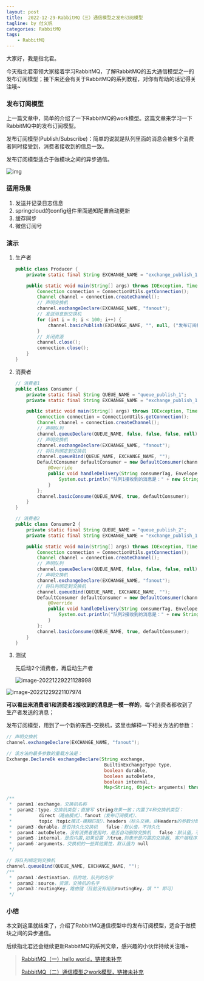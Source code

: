 ```yaml
---
layout: post
title:  2022-12-29-RabbitMQ（三）通信模型之发布订阅模型
tagline: by 付义帆
categories: RabbitMQ
tags: 
    - RabbitMQ 
---
```


大家好，我是指北君。

今天指北君带领大家接着学习RabbitMQ，了解RabbitMQ的五大通信模型之一的发布订阅模型；接下来还会有关于RabbitMQ的系列教程，对你有帮助的话记得关注哦~

<!--more-->

### 发布订阅模型

上一篇文章中，简单的介绍了一下RabbitMQ的work模型。这篇文章来学习一下RabbitMQ中的发布订阅模型。

发布订阅模型(Publish/Subscribe)：简单的说就是队列里面的消息会被多个消费者同时接受到，消费者接收到的信息一致。

发布订阅模型适合于做模块之间的异步通信。

![img](http://www.javanorth.cn/assets/images/2022/fu/image-20221229211337782.png)



### 适用场景

1. 发送并记录日志信息
2. springcloud的config组件里面通知配置自动更新
3. 缓存同步
4. 微信订阅号

### 演示

1. 生产者

   ```java
   public class Producer {
       private static final String EXCHANGE_NAME = "exchange_publish_1";
   
       public static void main(String[] args) throws IOException, TimeoutException {
           Connection connection = ConnectionUtils.getConnection();
           Channel channel = connection.createChannel();
           // 声明交换机
           channel.exchangeDeclare(EXCHANGE_NAME, "fanout");
           // 发送消息到交换机
           for (int i = 0; i < 100; i++) {
               channel.basicPublish(EXCHANGE_NAME, "", null, ("发布订阅模型的第 " + i + " 条消息").getBytes());
           }
           // 关闭资源
           channel.close();
           connection.close();
       }
   }
   ```

2. 消费者

   ````java
   // 消费者1
   public class Consumer {
       private static final String QUEUE_NAME = "queue_publish_1";
       private static final String EXCHANGE_NAME = "exchange_publish_1";
   
       public static void main(String[] args) throws IOException, TimeoutException {
           Connection connection = ConnectionUtils.getConnection();
           Channel channel = connection.createChannel();
           // 声明队列
           channel.queueDeclare(QUEUE_NAME, false, false, false, null);
           // 声明交换机
           channel.exchangeDeclare(EXCHANGE_NAME, "fanout");
           // 将队列绑定到交换机
           channel.queueBind(QUEUE_NAME, EXCHANGE_NAME, "");
           DefaultConsumer defaultConsumer = new DefaultConsumer(channel) {
               @Override
               public void handleDelivery(String consumerTag, Envelope envelope, AMQP.BasicProperties properties, byte[] body) throws IOException {
                   System.out.println("队列1接收到的消息是：" + new String(body));
               }
           };
           channel.basicConsume(QUEUE_NAME, true, defaultConsumer);
       }
   }
   ````

   ```java
   // 消费者2
   public class Consumer2 {
       private static final String QUEUE_NAME = "queue_publish_2";
       private static final String EXCHANGE_NAME = "exchange_publish_1";
   
       public static void main(String[] args) throws IOException, TimeoutException {
           Connection connection = ConnectionUtils.getConnection();
           Channel channel = connection.createChannel();
           // 声明队列
           channel.queueDeclare(QUEUE_NAME, false, false, false, null);
           // 声明交换机
           channel.exchangeDeclare(EXCHANGE_NAME, "fanout");
           // 将队列绑定到交换机
           channel.queueBind(QUEUE_NAME, EXCHANGE_NAME, "");
           DefaultConsumer defaultConsumer = new DefaultConsumer(channel) {
               @Override
               public void handleDelivery(String consumerTag, Envelope envelope, AMQP.BasicProperties properties, byte[] body) throws IOException {
                   System.out.println("队列2接收到的消息是：" + new String(body));
               }
           };
           channel.basicConsume(QUEUE_NAME, true, defaultConsumer);
       }
   }
   ```

3. 测试

   先启动2个消费者，再启动生产者

   ![image-20221229221128998](http://www.javanorth.cn/assets/images/2022/fu/image-20221229221128998.png)

   

![image-20221229221107974](http://www.javanorth.cn/assets/images/2022/fu/image-20221229221107974.png)

**可以看出来消费者1和消费者2接收到的消息是一模一样的**，每个消费者都收到了生产者发送的消息；

发布订阅模型，用到了一个新的东西-交换机，这里也解释一下相关方法的参数：

```java
// 声明交换机
channel.exchangeDeclare(EXCHANGE_NAME, "fanout");

// 该方法的最多参数的重载方法是：
Exchange.DeclareOk exchangeDeclare(String exchange,
                                    BuiltinExchangeType type,
                                    boolean durable,
                                    boolean autoDelete,
                                    boolean internal,
                                    Map<String, Object> arguments) throws IOException;

/**
 *  param1：exchange，交换机名称
 *  param2：type，交换机类型；直接写 string效果一致；内置了4种交换机类型：
 *			direct（路由模式）、fanout（发布订阅模式）、
 *			topic（topic模式-模糊匹配）、headers（标头交换，由Headers的参数分配，不常用）
 *  param3：durable，是否持久化交换机   false：默认值，不持久化
 *  param4：autoDelete，没有消费者使用时，是否自动删除交换机   false：默认值，不删除
 *  param5：internal，是否内置,如果设置 为true,则表示是内置的交换器, 客户端程序无法直接发送消息到这个交换器中, 只能通过交换器路由到交换器的方式  false：默认值，允许外部直接访问
 *  param6：arguments，交换机的一些其他属性，默认值为 null
 */
```

```java
// 将队列绑定到交换机
channel.queueBind(QUEUE_NAME, EXCHANGE_NAME, "");
/**
 *  param1：destination，目的地，队列的名字
 *  param2：source，资源，交换机的名字
 *  param3：routingKey，路由键（目前没有用到routingKey，填 "" 即可）
 */
```

### 小结

本文到这里就结束了，介绍了RabbitMQ通信模型中的发布订阅模型，适合于做模块之间的异步通信。

后续指北君还会继续更新RabbitMQ的系列文章，感兴趣的小伙伴持续关注哦~

>[RabbitMQ（一）hello world，链接未补充]()
>
>[RabbitMQ（二）通信模型之work模型，链接未补充]()
